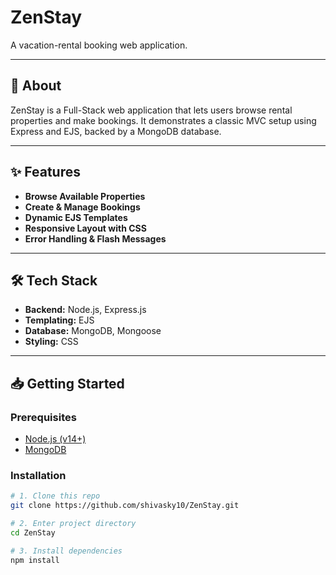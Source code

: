 # ZenStay

A vacation-rental booking web application.

---

## 📝 About

ZenStay is a Full-Stack web application that lets users browse rental properties and make bookings. It demonstrates a classic MVC setup using Express and EJS, backed by a MongoDB database.

---

## ✨ Features
  
- **Browse Available Properties**  
- **Create & Manage Bookings**  
- **Dynamic EJS Templates**  
- **Responsive Layout with CSS**  
- **Error Handling & Flash Messages**

---

## 🛠 Tech Stack

- **Backend:** Node.js, Express.js  
- **Templating:** EJS  
- **Database:** MongoDB, Mongoose  
- **Styling:** CSS  

---

## 📥 Getting Started

### Prerequisites

- [Node.js (v14+)](https://nodejs.org/)  
- [MongoDB](https://www.mongodb.com/)

### Installation

```bash
# 1. Clone this repo
git clone https://github.com/shivasky10/ZenStay.git

# 2. Enter project directory
cd ZenStay

# 3. Install dependencies
npm install